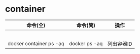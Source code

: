 # container



| 命令(全)                | 命令(简)      | 操作       |
| ----------------------- | ------------- | ---------- |
|                         |               |            |
|                         |               |            |
|                         |               |            |
|                         |               |            |
|                         |               |            |
| docker container ps -aq | docker ps -aq | 列出容器ID |

